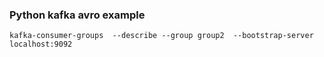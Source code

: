 ### Python kafka avro example

`kafka-consumer-groups  --describe --group group2  --bootstrap-server localhost:9092`